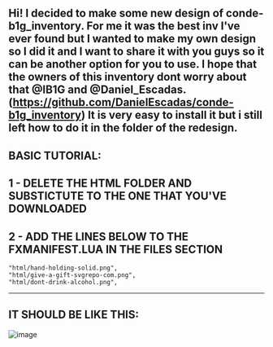 Hi! I decided to make some new design of conde-b1g_inventory. For me it was the best inv I've ever found but I wanted to make my own design so I did it and I want to share it with you guys so it can be another option for you to use. I hope that the owners of this inventory dont worry about that @IB1G and @Daniel_Escadas. (https://github.com/DanielEscadas/conde-b1g_inventory)
It is very easy to install it but i still left how to do it in the folder of the redesign.
----------------------
BASIC TUTORIAL:
-------------
1 - DELETE THE HTML FOLDER AND SUBSTICTUTE TO THE ONE THAT YOU'VE DOWNLOADED
---------------------------------------------------------------------
2 - ADD THE LINES BELOW TO THE FXMANIFEST.LUA IN THE FILES SECTION
------------
    "html/hand-holding-solid.png", 
    "html/give-a-gift-svgrepo-com.png",
    "html/dont-drink-alcohol.png",
---------------------------------------------------------------------
IT SHOULD BE LIKE THIS:
----------
![image](https://user-images.githubusercontent.com/81391342/112738983-c255cc80-8f5f-11eb-8a9a-d21d4245ef84.png)
